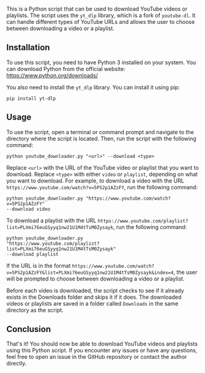 
This is a Python script that can be used to download YouTube videos or 
playlists. The script uses the `yt_dlp` library, which is a fork of 
`youtube-dl`. It can handle different types of YouTube URLs and allows the 
user to choose between downloading a video or a playlist.

## Installation

To use this script, you need to have Python 3 installed on your system. 
You can download Python from the official website: 
https://www.python.org/downloads/

You also need to install the `yt_dlp` library. You can install it using 
pip:

```
pip install yt-dlp
```

## Usage

To use the script, open a terminal or command prompt and navigate to the 
directory where the script is located. Then, run the script with the 
following command:

```
python youtube_downloader.py "<url>" --download <type>
```

Replace `<url>` with the URL of the YouTube video or playlist that you 
want to download. Replace `<type>` with either `video` or `playlist`, 
depending on what you want to download. For example, to download a video 
with the URL `https://www.youtube.com/watch?v=5PS2p1AZzFY`, run the 
following command:

```
python youtube_downloader.py "https://www.youtube.com/watch?v=5PS2p1AZzFY" 
--download video
```

To download a playlist with the URL 
`https://www.youtube.com/playlist?list=PLXmi76euGSyyq1nw21U1M4tTsM0Zysayk`, 
run the following command:

```
python youtube_downloader.py 
"https://www.youtube.com/playlist?list=PLXmi76euGSyyq1nw21U1M4tTsM0Zysayk" 
--download playlist
```

If the URL is in the format 
`https://www.youtube.com/watch?v=5PS2p1AZzFY&list=PLXmi76euGSyyq1nw21U1M4tTsM0Zysayk&index=4`, 
the user will be prompted to choose between downloading a video or a 
playlist.

Before each video is downloaded, the script checks to see if it already 
exists in the Downloads folder and skips it if it does. The downloaded 
videos or playlists are saved in a folder called `Downloads` in the same 
directory as the script.

## Conclusion

That's it! You should now be able to download YouTube videos and playlists 
using this Python script. If you encounter any issues or have any 
questions, feel free to open an issue in the GitHub repository or contact 
the author directly.
